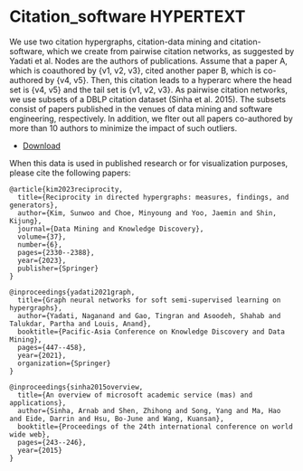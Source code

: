 # Citation_software HYPERTEXT

We use two citation hypergraphs, citation-data mining and citation-software,
which we create from pairwise citation networks, as suggested by Yadati et  al. Nodes are the authors of publications. Assume that a paper A, which is coauthored by {v1, v2, v3}, cited another paper B, which is co-authored by {v4, v5}.
Then, this citation leads to a hyperarc where the head set is {v4, v5} and the tail set is
{v1, v2, v3}. As pairwise citation networks, we use subsets of a DBLP citation dataset
(Sinha et al. 2015). The subsets consist of papers published in the venues of data mining and software engineering, respectively.
In addition, we flter out all papers
co-authored by more than 10 authors to minimize the impact of such outliers.

* [Download]()

When this data is used in published research or for visualization purposes, please cite the following papers:

```
@article{kim2023reciprocity,
  title={Reciprocity in directed hypergraphs: measures, findings, and generators},
  author={Kim, Sunwoo and Choe, Minyoung and Yoo, Jaemin and Shin, Kijung},
  journal={Data Mining and Knowledge Discovery},
  volume={37},
  number={6},
  pages={2330--2388},
  year={2023},
  publisher={Springer}
}

@inproceedings{yadati2021graph,
  title={Graph neural networks for soft semi-supervised learning on hypergraphs},
  author={Yadati, Naganand and Gao, Tingran and Asoodeh, Shahab and Talukdar, Partha and Louis, Anand},
  booktitle={Pacific-Asia Conference on Knowledge Discovery and Data Mining},
  pages={447--458},
  year={2021},
  organization={Springer}
}

@inproceedings{sinha2015overview,
  title={An overview of microsoft academic service (mas) and applications},
  author={Sinha, Arnab and Shen, Zhihong and Song, Yang and Ma, Hao and Eide, Darrin and Hsu, Bo-June and Wang, Kuansan},
  booktitle={Proceedings of the 24th international conference on world wide web},
  pages={243--246},
  year={2015}
}
```
